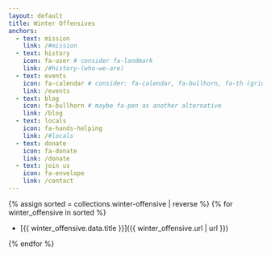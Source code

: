 ```yaml
---
layout: default
title: Winter Offensives
anchors:
  - text: mission
    link: /#mission
  - text: history
    icon: fa-user # consider fa-landmark
    link: /#history-(who-we-are)
  - text: events
    icon: fa-calendar # consider: fa-calendar, fa-bullhorn, fa-th (grid)
    link: /events
  - text: blog
    icon: fa-bullhorn # maybe fa-pen as another alternative
    link: /blog
  - text: locals
    icon: fa-hands-helping
    link: /#locals
  - text: donate
    icon: fa-donate
    link: /donate
  - text: join us
    icon: fa-envelope
    link: /contact
---
```


{% assign sorted = collections.winter-offensive | reverse %}
{% for winter_offensive in sorted %}

*   [{{ winter_offensive.data.title }}]({{ winter_offensive.url | url }})

{% endfor %}
